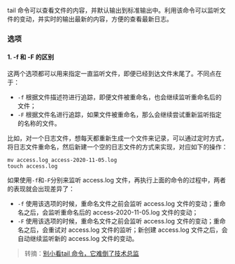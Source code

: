 tail 命令可以查看文件的内容，并默认输出到标准输出中。利用该命令可以监听文件的变动，并实时的输出最新的内容，方便的查看最新日志。

### 选项

#### 1. -f 和 -F 的区别

这两个选项都可以用来指定一直监听文件，即便已经到达文件末尾了。不同点在于：

* `-f` 根据文件描述符进行追踪，即便文件被重命名，也会继续监听重命名后的文件；
* `-F` 根据文件名进行追踪，如果文件被重命名，那么会继续尝试重新监听指定的名称的文件。

比如，对一个日志文件，想每天都重新生成一个文件来记录，可以通过定时方式，将日志文件重命名，然后新建一个空的日志文件的方式来实现，对应如下的操作：

```shell
mv access.log access-2020-11-05.log
touch access.log
```

如果使用`-f`和`-F`分别来监听 access.log 文件，再执行上面的命令的过程中，两者的表现就会出现差异了：

* `-f` 使用该选项的时候，重命名文件之前会监听 access.log 文件的变动；重命名之后，会监听重命名后的 access-2020-11-05.log 文件的变动；
* `-F` 使用该选项的时候，重命名文件之前会监听 access.log 文件的变动；重命名之后，会重试对 access.log 文件的监听；新创建 access.log 文件之后，会自动继续监听新的 access.log 文件的变动。

> 转摘：[别小看tail 命令，它难倒了技术总监](https://mp.weixin.qq.com/s/q7zRiye8ufX34ayGKjy1Rw)


